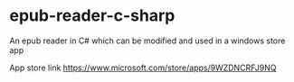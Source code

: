 # epub-reader-c-sharp
An epub reader in C# which can be modified and used in a windows store app

App store link
https://www.microsoft.com/store/apps/9WZDNCRFJ9NQ
